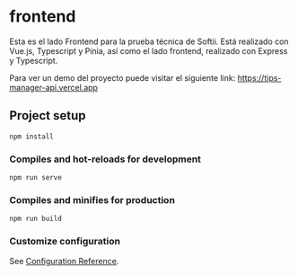 # frontend
Esta es el lado Frontend para la prueba técnica de Softii.
Está realizado con Vue.js, Typescript y Pinia, así como el lado frontend, realizado con Express y Typescript.

Para ver un demo del proyecto puede visitar el siguiente link: https://tips-manager-api.vercel.app

## Project setup
```
npm install
```

### Compiles and hot-reloads for development
```
npm run serve
```

### Compiles and minifies for production
```
npm run build
```

### Customize configuration
See [Configuration Reference](https://cli.vuejs.org/config/).
